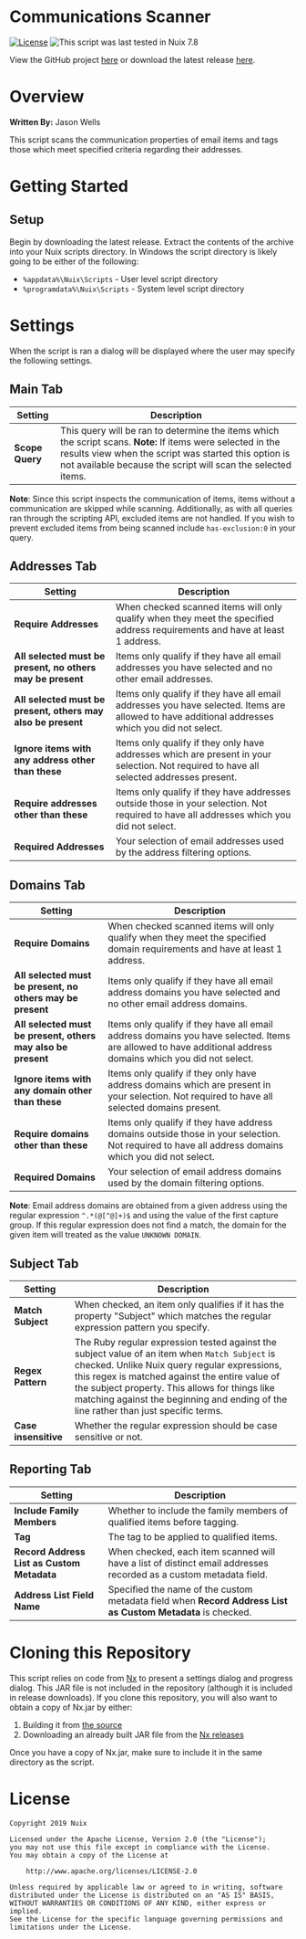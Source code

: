 
Communications Scanner
======================

[![License](https://img.shields.io/badge/License-Apache%202.0-blue.svg)](http://www.apache.org/licenses/LICENSE-2.0) ![This script was last tested in Nuix 7.8](https://img.shields.io/badge/Script%20Tested%20in%20Nuix-7.8-green.svg)

View the GitHub project [here](https://github.com/Nuix/Communication-Scanner) or download the latest release [here](https://github.com/Nuix/Communication-Scanner/releases).

# Overview

**Written By:** Jason Wells

This script scans the communication properties of email items and tags those which meet specified criteria regarding their addresses.

# Getting Started

## Setup

Begin by downloading the latest release.  Extract the contents of the archive into your Nuix scripts directory.  In Windows the script directory is likely going to be either of the following:

- `%appdata%\Nuix\Scripts` - User level script directory
- `%programdata%\Nuix\Scripts` - System level script directory

# Settings

When the script is ran a dialog will be displayed where the user may specify the following settings.

## Main Tab

| Setting | Description |
|---------|-------------|
| **Scope Query** | This query will be ran to determine the items which the script scans. **Note:** If items were selected in the results view when the script was started this option is not available because the script will scan the selected items. |

**Note**: Since this script inspects the communication of items, items without a communication are skipped while scanning.  Additionally, as with all queries ran through the scripting API, excluded items are not handled.  If you wish to prevent excluded items from being scanned include `has-exclusion:0` in your query.

## Addresses Tab

| Setting | Description |
|---------|-------------|
| **Require Addresses** | When checked scanned items will only qualify when they meet the specified address requirements and have at least 1 address. |
| **All selected must be present, no others may be present** | Items only qualify if they have all email addresses you have selected and no other email addresses. |
| **All selected must be present, others may also be present** | Items only qualify if they have all email addresses you have selected.  Items are allowed to have additional addresses which you did not select. |
| **Ignore items with any address other than these** | Items only qualify if they only have addresses which are present in your selection.  Not required to have all selected addresses present. |
| **Require addresses other than these** | Items only qualify if they have addresses outside those in your selection.  Not required to have all addresses which you did not select. |
| **Required Addresses** | Your selection of email addresses used by the address filtering options. |

## Domains Tab

| Setting | Description |
|---------|-------------|
| **Require Domains** | When checked scanned items will only qualify when they meet the specified domain requirements and have at least 1 address. |
| **All selected must be present, no others may be present** | Items only qualify if they have all email address domains you have selected and no other email address domains. |
| **All selected must be present, others may also be present** | Items only qualify if they have all email address domains you have selected.  Items are allowed to have additional address domains which you did not select. |
| **Ignore items with any domain other than these** | Items only qualify if they only have address domains which are present in your selection.  Not required to have all selected domains present. |
| **Require domains other than these** | Items only qualify if they have address domains outside those in your selection.  Not required to have all address domains which you did not select. |
| **Required Domains** | Your selection of email address domains used by the domain filtering options. |

**Note**: Email address domains are obtained from a given address using the regular expression `^.*(@[^@]+)$` and using the value of the first capture group.  If this regular expression does not find a match, the domain for the given item will treated as the value `UNKNOWN DOMAIN`.

## Subject Tab

| Setting | Description |
|---------|-------------|
| **Match Subject** | When checked, an item only qualifies if it has the property "Subject" which matches the regular expression pattern you specify. |
| **Regex Pattern** | The Ruby regular expression tested against the subject value of an item when `Match Subject` is checked.  Unlike Nuix query regular expressions, this regex is matched against the entire value of the subject property.  This allows for things like matching against the beginning and ending of the line rather than just specific terms. |
| **Case insensitive** | Whether the regular expression should be case sensitive or not. |

## Reporting Tab

| Setting | Description |
|---------|-------------|
| **Include Family Members** | Whether to include the family members of qualified items before tagging. |
| **Tag** | The tag to be applied to qualified items. |
| **Record Address List as Custom Metadata** | When checked, each item scanned will have a list of distinct email addresses recorded as a custom metadata field. |
| **Address List Field Name** | Specified the name of the custom metadata field when **Record Address List as Custom Metadata** is checked. |

# Cloning this Repository

This script relies on code from [Nx](https://github.com/Nuix/Nx) to present a settings dialog and progress dialog.  This JAR file is not included in the repository (although it is included in release downloads).  If you clone this repository, you will also want to obtain a copy of Nx.jar by either:
1. Building it from [the source](https://github.com/Nuix/Nx)
2. Downloading an already built JAR file from the [Nx releases](https://github.com/Nuix/Nx/releases)

Once you have a copy of Nx.jar, make sure to include it in the same directory as the script.

# License

```
Copyright 2019 Nuix

Licensed under the Apache License, Version 2.0 (the "License");
you may not use this file except in compliance with the License.
You may obtain a copy of the License at

    http://www.apache.org/licenses/LICENSE-2.0

Unless required by applicable law or agreed to in writing, software
distributed under the License is distributed on an "AS IS" BASIS,
WITHOUT WARRANTIES OR CONDITIONS OF ANY KIND, either express or implied.
See the License for the specific language governing permissions and
limitations under the License.
```
